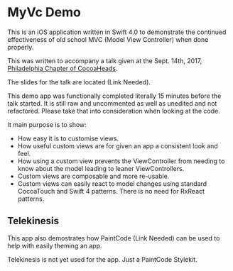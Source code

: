 # MyVc Demo

This is an iOS application written in Swift 4.0 to demonstrate the continued effectiveness of old school MVC (Model View Controller) when done properly.

This was written to accompany a talk given at the Sept. 14th, 2017, [Philadelphia Chapter of CocoaHeads](http://phillycocoa.org).

The slides for the talk are located (Link Needed).

This demo app was functionally completed literally 15 minutes before the talk started. It is still raw and uncommented as well as unedited and not refactored. Please take that into consideration when looking at the code.

It main purpose is to show:

* How easy it is to customise views.
* How useful custom views are for given an app a consistent look and feel.
* How using a custom view prevents the ViewController from needing to know about the model leading to leaner ViewControllers.
* Custom views are composable and more re-usable.
* Custom views can easily react to model changes using standard CocoaTouch and Swift 4 patterns. There is no need for RxReact patterns.


## Telekinesis

This app also demostrates how PaintCode (Link Needed) can be used to help with easily theming an app. 

Telekinesis is not yet used for the app. Just a PaintCode Stylekit.
